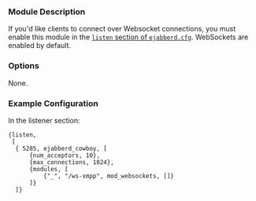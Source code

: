 ### Module Description

If you'd like clients to connect over Websocket connections, you must enable this module in the [`listen` section of `ejabberd.cfg`](../advanced-configuration/Listener-modules.md).
WebSockets are enabled by default.

### Options

None.

### Example Configuration

In the listener section:
```
{listen,
 [
  { 5285, ejabberd_cowboy, [
      {num_acceptors, 10},
      {max_connections, 1024},
      {modules, [
          {"_", "/ws-xmpp", mod_websockets, []}
      ]}
  ]}
```
